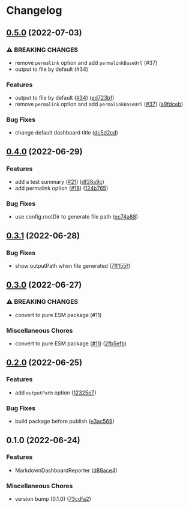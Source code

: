 # Changelog

## [0.5.0](https://github.com/mshrtsr/jest-md-dashboard/compare/jest-md-dashboard-v0.4.0...jest-md-dashboard-v0.5.0) (2022-07-03)


### ⚠ BREAKING CHANGES

* remove `permalink` option and add `permalinkBaseUrl` (#37)
* output to file by default (#34)

### Features

* output to file by default ([#34](https://github.com/mshrtsr/jest-md-dashboard/issues/34)) ([ed723bf](https://github.com/mshrtsr/jest-md-dashboard/commit/ed723bff813227b43290c2b15f2a6b3160f3054d))
* remove `permalink` option and add `permalinkBaseUrl` ([#37](https://github.com/mshrtsr/jest-md-dashboard/issues/37)) ([a9fdceb](https://github.com/mshrtsr/jest-md-dashboard/commit/a9fdceb40fd76d12287e9c7181bafa6493f64684))


### Bug Fixes

* change default dashboard title ([dc5d2cd](https://github.com/mshrtsr/jest-md-dashboard/commit/dc5d2cd47c0d9a4b30baf1cb37d3ae8c0191f066))

## [0.4.0](https://github.com/mshrtsr/jest-md-dashboard/compare/jest-md-dashboard-v0.3.1...jest-md-dashboard-v0.4.0) (2022-06-29)


### Features

* add a test summary ([#21](https://github.com/mshrtsr/jest-md-dashboard/issues/21)) ([df28a9c](https://github.com/mshrtsr/jest-md-dashboard/commit/df28a9c014a492734e59e57ee79b88a96b1eda9f))
* add permalink option ([#18](https://github.com/mshrtsr/jest-md-dashboard/issues/18)) ([124b765](https://github.com/mshrtsr/jest-md-dashboard/commit/124b7659579f8e205563080f46edf209151dc1cd))


### Bug Fixes

* use config.rootDir to generate file path ([ec74a88](https://github.com/mshrtsr/jest-md-dashboard/commit/ec74a884677ff695365b7c02d6d40af61c698852))

## [0.3.1](https://github.com/mshrtsr/jest-md-dashboard/compare/jest-md-dashboard-v0.3.0...jest-md-dashboard-v0.3.1) (2022-06-28)


### Bug Fixes

* show outputPath when file generated ([7ff155f](https://github.com/mshrtsr/jest-md-dashboard/commit/7ff155fe0a568ea2a1020e17198a76b06ec88f4f))

## [0.3.0](https://github.com/mshrtsr/jest-md-dashboard/compare/jest-md-dashboard-v0.2.0...jest-md-dashboard-v0.3.0) (2022-06-27)


### ⚠ BREAKING CHANGES

* convert to pure ESM package (#11)

### Miscellaneous Chores

* convert to pure ESM package ([#11](https://github.com/mshrtsr/jest-md-dashboard/issues/11)) ([2fb5efb](https://github.com/mshrtsr/jest-md-dashboard/commit/2fb5efb1ee8b1520c5bb11d9d490482c121ddf19))

## [0.2.0](https://github.com/mshrtsr/jest-md-dashboard/compare/jest-md-dashboard-v0.1.0...jest-md-dashboard-v0.2.0) (2022-06-25)


### Features

* add `outputPath` option ([12325e7](https://github.com/mshrtsr/jest-md-dashboard/commit/12325e70868353a543c75d8ea48ee72b26d66935))


### Bug Fixes

* build package before publish ([e3ac569](https://github.com/mshrtsr/jest-md-dashboard/commit/e3ac56990eab6568b4dd2b2673d7c3e39cec06ff))

## 0.1.0 (2022-06-24)


### Features

* MarkdownDashboardReporter ([d89ace4](https://github.com/mshrtsr/jest-md-dashboard/commit/d89ace4e0371e425414d5918730b56ecc8ee8794))


### Miscellaneous Chores

* version bump (0.1.0) ([73cdfa2](https://github.com/mshrtsr/jest-md-dashboard/commit/73cdfa2dc423d692d4188a096b1f01ecf1a2102f))

